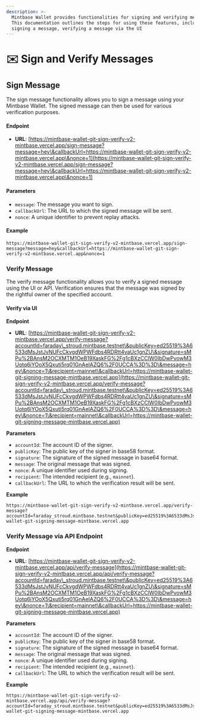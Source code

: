 ```yaml
---
description: >-
  Mintbase Wallet provides functionalities for signing and verifying messages.
  This documentation outlines the steps for using these features, including
  signing a message, verifying a message via the UI
---
```


# ✉️ Sign and Verify Messages

## Sign Message

The sign message functionality allows you to sign a message using your Mintbase Wallet. The signed message can then be used for various verification purposes.

#### Endpoint

* **URL**: [https://mintbase-wallet-git-sign-verify-v2-mintbase.vercel.app/sign-message?message=hey\&callbackUrl=https://mintbase-wallet-git-sign-verify-v2-mintbase.vercel.app\&nonce=1](https://mintbase-wallet-git-sign-verify-v2-mintbase.vercel.app/sign-message?message=hey\&callbackUrl=https://mintbase-wallet-git-sign-verify-v2-mintbase.vercel.app\&nonce=1)

#### Parameters

* `message`: The message you want to sign.
* `callbackUrl`: The URL to which the signed message will be sent.
* `nonce`: A unique identifier to prevent replay attacks.

#### Example

```
https://mintbase-wallet-git-sign-verify-v2-mintbase.vercel.app/sign-message?message=hey&callbackUrl=https://mintbase-wallet-git-sign-verify-v2-mintbase.vercel.app&nonce=1
```

### Verify Message

The verify message functionality allows you to verify a signed message using the UI or API. Verification ensures that the message was signed by the rightful owner of the specified account.

#### Verify via UI

**Endpoint**

* **URL**: [https://mintbase-wallet-git-sign-verify-v2-mintbase.vercel.app/verify-message?accountId=faraday\_stroud.mintbase.testnet\&publicKey=ed25519%3A6533dMsJstJvNUFcCkvgdWPWFdbs4RDRtt4vaUc1gnZU\&signature=sMPu%2BAnsM2OCXMTM1OeB19XaskFG%2Fg1cBXzCClW0IbDwPvowM3Uotq6iYOoX5Qxuti5rq01GnAeIAZQ6%2F0UCCA%3D%3D\&message=hey\&nonce=1\&recipient=mainnet\&callbackUrl=https://mintbase-wallet-git-signing-message-mintbase.vercel.app](https://mintbase-wallet-git-sign-verify-v2-mintbase.vercel.app/verify-message?accountId=faraday\_stroud.mintbase.testnet\&publicKey=ed25519%3A6533dMsJstJvNUFcCkvgdWPWFdbs4RDRtt4vaUc1gnZU\&signature=sMPu%2BAnsM2OCXMTM1OeB19XaskFG%2Fg1cBXzCClW0IbDwPvowM3Uotq6iYOoX5Qxuti5rq01GnAeIAZQ6%2F0UCCA%3D%3D\&message=hey\&nonce=1\&recipient=mainnet\&callbackUrl=https://mintbase-wallet-git-signing-message-mintbase.vercel.app)

**Parameters**

* `accountId`: The account ID of the signer.
* `publicKey`: The public key of the signer in base58 format.
* `signature`: The signature of the signed message in base64 format.
* `message`: The original message that was signed.
* `nonce`: A unique identifier used during signing.
* `recipient`: The intended recipient (e.g., `mainnet`).
* `callbackUrl`: The URL to which the verification result will be sent.

**Example**

```
https://mintbase-wallet-git-sign-verify-v2-mintbase.vercel.app/verify-message?accountId=faraday_stroud.mintbase.testnet&publicKey=ed25519%3A6533dMsJstJvNUFcCkvgdWPWFdbs4RDRtt4vaUc1gnZU&signature=sMPu%2BAnsM2OCXMTM1OeB19XaskFG%2Fg1cBXzCClW0IbDwPvowM3Uotq6iYOoX5Qxuti5rq01GnAeIAZQ6%2F0UCCA%3D%3D&message=hey&nonce=1&recipient=mainnet&callbackUrl=https://mintbase-wallet-git-signing-message-mintbase.vercel.app
```

### Verify Message via API Endpoint

**Endpoint**

* **URL**: [https://mintbase-wallet-git-sign-verify-v2-mintbase.vercel.app/api/verify-message](https://mintbase-wallet-git-sign-verify-v2-mintbase.vercel.app/api/verify-message?accountId=faraday\_stroud.mintbase.testnet\&publicKey=ed25519%3A6533dMsJstJvNUFcCkvgdWPWFdbs4RDRtt4vaUc1gnZU\&signature=sMPu%2BAnsM2OCXMTM1OeB19XaskFG%2Fg1cBXzCClW0IbDwPvowM3Uotq6iYOoX5Qxuti5rq01GnAeIAZQ6%2F0UCCA%3D%3D\&message=hey\&nonce=1\&recipient=mainnet\&callbackUrl=https://mintbase-wallet-git-signing-message-mintbase.vercel.app)

**Parameters**

* `accountId`: The account ID of the signer.
* `publicKey`: The public key of the signer in base58 format.
* `signature`: The signature of the signed message in base64 format.
* `message`: The original message that was signed.
* `nonce`: A unique identifier used during signing.
* `recipient`: The intended recipient (e.g., `mainnet`).
* `callbackUrl`: The URL to which the verification result will be sent.

**Example**

```
https://mintbase-wallet-git-sign-verify-v2-mintbase.vercel.app/api/verify-message?accountId=faraday_stroud.mintbase.testnet&publicKey=ed25519%3A6533dMsJstJvNUFcCkvgdWPWFdbs4RDRtt4vaUc1gnZU&signature=sMPu%2BAnsM2OCXMTM1OeB19XaskFG%2Fg1cBXzCClW0IbDwPvowM3Uotq6iYOoX5Qxuti5rq01GnAeIAZQ6%2F0UCCA%3D%3D&message=hey&nonce=1&recipient=mainnet&callbackUrl=https://mintbase-wallet-git-signing-message-mintbase.vercel.app
```
